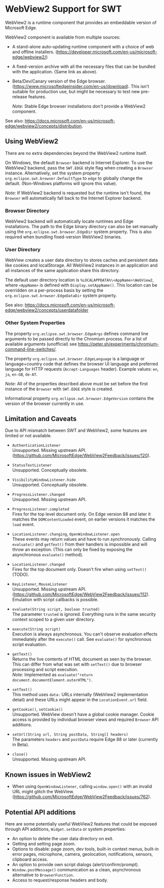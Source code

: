 # WebView2 Support for SWT

WebView2 is a runtime component that provides an embeddable version of
Microsoft Edge.

WebView2 component is available from multiple sources:

* A stand-alone auto-updating runtime component with a choice of
  web and offline installers.
  (https://developer.microsoft.com/en-us/microsoft-edge/webview2/)

* A fixed-version archive with all the necessary files that can be bundled
  with the application.
  (Same link as above).

* Beta/Dev/Canary version of the Edge browser.
  (https://www.microsoftedgeinsider.com/en-us/download). This isn't suitable
  for production use, but might be necessary to test new pre-release
  features.

  _Note_: Stable Edge browser installations *don't* provide a WebView2 component.

See also: https://docs.microsoft.com/en-us/microsoft-edge/webview2/concepts/distribution.

## Using WebView2

There are no extra dependencies beyond the WebView2 runtime itself.

On Windows, the default `Browser` backend is Internet Explorer.
To use the WebView2 backend, pass the `SWT.EDGE` style flag when creating
a `Browser` instance. Alternatively, set the system property
`org.eclipse.swt.browser.DefaultType` to `edge` to globally change the
default. (Non-Windows platforms will ignore this value).

_Note_: If WebView2 backend is requested but the runtime isn't found,
the `Browser` will automatically fall back to the Internet Explorer backend.

### Browser Directory

WebView2 backend will automatically locate runtimes and Edge installations.
The path to the Edge binary directory can also be set manually using the
`org.eclipse.swt.browser.EdgeDir` system property. This is also
required when bundling fixed-version WebView2 binaries.

### User Directory

WebView creates a user data directory to stores caches and
persistent data like cookies and localStorage. All WebView2 instances in
an application and all instances of the same application share this directory.

The default user directory location is `%LOCALAPPDATA%\<AppName>\WebView2`,
where `<AppName>` is defined with `Display.setAppName()`. This location can
be overridden on a per-process basis by setting the
`org.eclipse.swt.browser.EdgeDataDir` system property.

See also: https://docs.microsoft.com/en-us/microsoft-edge/webview2/concepts/userdatafolder

### Other System Properties

The property `org.eclipse.swt.browser.EdgeArgs` defines command line
arguments to be passed directly to the Chromium process.
For a list of available arguments (unofficial) see
https://peter.sh/experiments/chromium-command-line-switches/.

The property `org.eclipse.swt.browser.EdgeLanguage` is a language or
language+country code that defines the browser UI language and preferred
language for HTTP requests (`Accept-Languages` header).
Example values: `en`, `ja`, `en-GB`, `de-AT`.

_Note_: All of the properties described above must be set before the first
instance of the `Browser` with `SWT.EDGE` style is created.

Informational property `org.eclipse.swt.browser.EdgeVersion` contains the
version of the browser currently in use.

## Limitation and Caveats

Due to API mismatch between SWT and WebView2, some features are limited or
not available.

* `AuthenticationListener`<br/>
  Unsupported. Missing upstream API.
  (https://github.com/MicrosoftEdge/WebView2Feedback/issues/120).

* `StatusTextListener`<br/>
  Unsupported. Conceptually obsolete.

* `VisibilityWindowListener.hide`<br/>
  Unsupported. Conceptually obsolete.

* `ProgressListener.changed`<br/>
  Unsupported. Missing upstream API.

* `ProgressListener.completed`<br/>
  Fires for the top level document only.
  On Edge version 88 and later it matches the `DOMContentLoaded` event, on earlier
  versions it matches the `load` event.

* `LocationListener.changing`, `OpenWindowListener.open`<br/>
  These events may return values and have to run synchronously.
  Calling `evaluate()` and `getText()` from their handlers is impossible
  and will throw an exception.
  (This can only be fixed by exposing the asynchronous `evaluate()` method).

* `LocationListener.changed`<br/>
  Fires for the top document only. Doesn't fire when using `setText()` (TODO).

* `KeyListener`, `MouseListener`<br/>
  Unsupported. Missing upstream API.
  (https://github.com/MicrosoftEdge/WebView2Feedback/issues/112).
  Emulation with script callbacks is possible.

* `evaluate(String script, boolean trusted)`<br/>
  The parameter `trusted` is ignored. Everything runs in the same security
  context scoped to a given user directory.

* `execute(String script)`<br/>
  Execution is always asynchronous. You can't observe evaluation effects
  immediately after the `execute()` call. See `evaluate()` for synchronous
  script evaluation.

* `getText()`<br/>
  Returns the live contents of HTML document as seen by the browser.
  This can differ from what was set with `setText()` due to browser processing
  and script execution.<br/>
  _Note_: Implemented as `evaluate("return document.documentElement.outerHTML")`.

* `setText()`<br/>
  This method uses `data:` URLs internally (WebView2 implementation detail)
  and these URLs might appear in the `LocationEvent.url` field.

* `getCookie()`, `setCookie()`<br/>
  Unsupported. WebView doesn't have a global cookie manager. Cookie access
  is provided by individual browser views and required `Browser` API additions.

* `setUrl(String url, String postData, String[] headers)`<br/>
  The parameters `headers` and `postData` require Edge 88 or later
  (currently in Beta).

* `close()`<br/>
  Unsupported. Missing upstream API.

## Known issues in WebView2

* When using `OpenWindowListener`, calling `window.open()` with an invalid URL
  might glitch the WebView.
  (https://github.com/MicrosoftEdge/WebView2Feedback/issues/762).

## Potential API additions

Here are some potentially useful WebView2 features that could be exposed through
API additions, `Widget.setData` or system properties:

* An option to delete the user data directory on exit.
* Getting and setting page zoom.
* Options to disable: page zoom, dev tools, built-in context menus,
  built-in error pages, microphone, camera, geolocation, notifications, sensors,
  clipboard access.
* An option to provide own script dialogs (alert/confirm/prompt).
* `Window.postMessage()` communication as a clean, asynchronous alternative
  to `BrowserFunction`.
* Access to request/response headers and body.